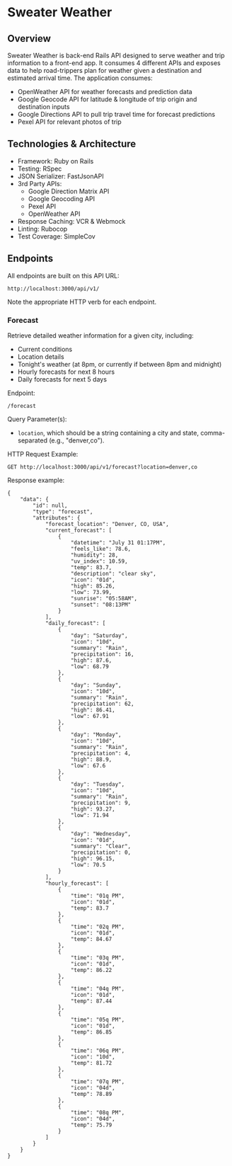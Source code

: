 # Sweater Weather 

## Overview

Sweater Weather is back-end Rails API designed to serve weather and trip information to a front-end app. It consumes 4 different APIs and exposes data to help road-trippers plan for weather given a destination and estimated arrival time. The application consumes:

- OpenWeather API for weather forecasts and prediction data
- Google Geocode API for latitude & longitude of trip origin and destination inputs
- Google Directions API to pull trip travel time for forecast predictions
- Pexel API for relevant photos of trip

## Technologies & Architecture

- Framework: Ruby on Rails
- Testing: RSpec
- JSON Serializer: FastJsonAPI
- 3rd Party APIs:
  - Google Direction Matrix API
  - Google Geocoding API
  - Pexel API
  - OpenWeather API
- Response Caching: VCR & Webmock
- Linting: Rubocop
- Test Coverage: SimpleCov

## Endpoints

All endpoints are built on this API URL:
```
http://localhost:3000/api/v1/
```
Note the appropriate HTTP verb for each endpoint.

### Forecast

Retrieve detailed weather information for a given city, including:
- Current conditions
- Location details
- Tonight's weather (at 8pm, or currently if between 8pm and midnight)
- Hourly forecasts for next 8 hours
- Daily forecasts for next 5 days

Endpoint:
```
/forecast
```

Query Parameter(s):
- `location`, which should be a string containing a city and state, comma-separated (e.g., "denver,co").

HTTP Request Example:
```
GET http://localhost:3000/api/v1/forecast?location=denver,co
```

Response example:
```
{
    "data": {
        "id": null,
        "type": "forecast",
        "attributes": {
            "forecast_location": "Denver, CO, USA",
            "current_forecast": [
                {
                    "datetime": "July 31 01:17PM",
                    "feels_like": 78.6,
                    "humidity": 28,
                    "uv_index": 10.59,
                    "temp": 83.7,
                    "description": "clear sky",
                    "icon": "01d",
                    "high": 85.26,
                    "low": 73.99,
                    "sunrise": "05:58AM",
                    "sunset": "08:13PM"
                }
            ],
            "daily_forecast": [
                {
                    "day": "Saturday",
                    "icon": "10d",
                    "summary": "Rain",
                    "precipitation": 16,
                    "high": 87.6,
                    "low": 68.79
                },
                {
                    "day": "Sunday",
                    "icon": "10d",
                    "summary": "Rain",
                    "precipitation": 62,
                    "high": 86.41,
                    "low": 67.91
                },
                {
                    "day": "Monday",
                    "icon": "10d",
                    "summary": "Rain",
                    "precipitation": 4,
                    "high": 88.9,
                    "low": 67.6
                },
                {
                    "day": "Tuesday",
                    "icon": "10d",
                    "summary": "Rain",
                    "precipitation": 9,
                    "high": 93.27,
                    "low": 71.94
                },
                {
                    "day": "Wednesday",
                    "icon": "01d",
                    "summary": "Clear",
                    "precipitation": 0,
                    "high": 96.15,
                    "low": 70.5
                }
            ],
            "hourly_forecast": [
                {
                    "time": "01q PM",
                    "icon": "01d",
                    "temp": 83.7
                },
                {
                    "time": "02q PM",
                    "icon": "01d",
                    "temp": 84.67
                },
                {
                    "time": "03q PM",
                    "icon": "01d",
                    "temp": 86.22
                },
                {
                    "time": "04q PM",
                    "icon": "01d",
                    "temp": 87.44
                },
                {
                    "time": "05q PM",
                    "icon": "01d",
                    "temp": 86.85
                },
                {
                    "time": "06q PM",
                    "icon": "10d",
                    "temp": 81.72
                },
                {
                    "time": "07q PM",
                    "icon": "04d",
                    "temp": 78.89
                },
                {
                    "time": "08q PM",
                    "icon": "04d",
                    "temp": 75.79
                }
            ]
        }
    }
}
```
